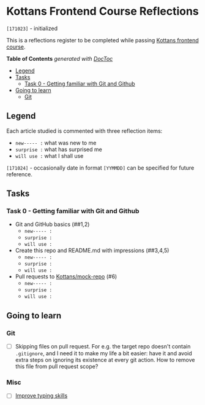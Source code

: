 # Kottans Frontend Course Reflections

`[171023]` - initialized

This is a reflections register to be completed while
passing [Kottans frontend course](https://github.com/Kottans/frontend).

<!-- START doctoc generated TOC please keep comment here to allow auto update -->
<!-- DON'T EDIT THIS SECTION, INSTEAD RE-RUN doctoc TO UPDATE -->
**Table of Contents**  *generated with [DocToc](https://github.com/thlorenz/doctoc)*

- [Legend](#legend)
- [Tasks](#tasks)
  - [Task 0 - Getting familiar with Git and Github](#task-0---getting-familiar-with-git-and-github)
- [Going to learn](#going-to-learn)
  - [Git](#git)

<!-- END doctoc generated TOC please keep comment here to allow auto update -->


## Legend

Each article studied is commented with three reflection items:
 * `new----- :` what was new to me
 * `surprise :` what has surprised me
 * `will use :` what I shall use

`[171024]` - occasionally date in format `[YYMMDD]` can be specified
for future reference.

## Tasks

### Task 0 - Getting familiar with Git and Github

 * Git and GitHub basics (##1,2)
     - `new----- :`
     - `surprise :`
     - `will use :`
 * Create this repo and README.md with impressions (##3,4,5)
     - `new----- :`
     - `surprise :`
     - `will use :`
 * Pull requests to [Kottans/mock-repo](https://github.com/Kottans/mock-repo) (#6)
     - `new----- :`
     - `surprise :`
     - `will use :`


## Going to learn

### Git
 * [ ] Skipping files on pull request. For e.g. the target repo
       doesn't contain `.gitignore`, and I need it to make my life
       a bit easier: have it and avoid extra steps on ignoring its
       existence at every git action.
       How to remove this file from pull request scope?
### Misc
 * [ ] [Improve typing skills](https://www.typingclub.com/)